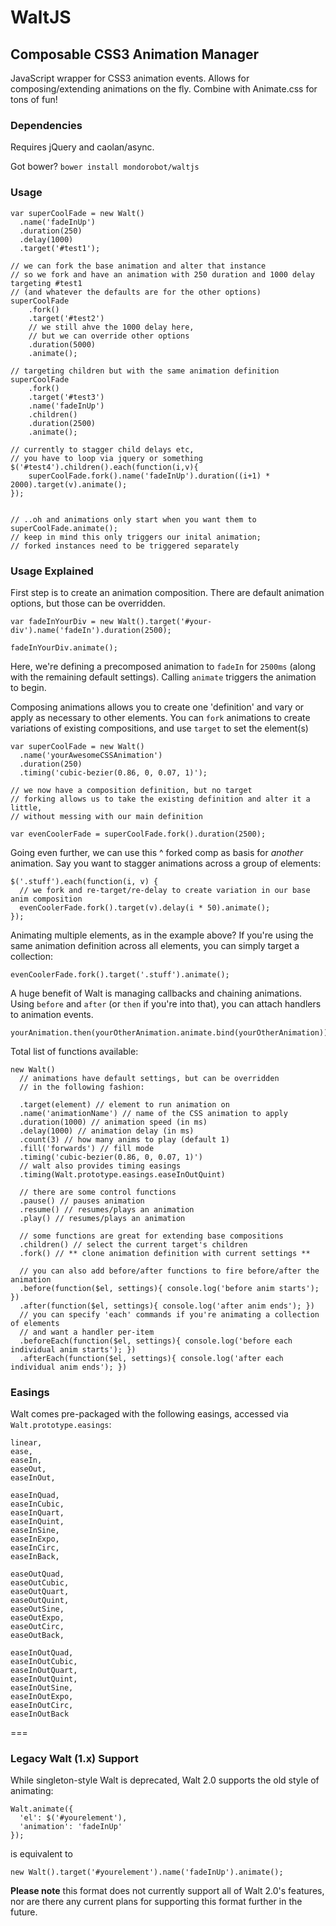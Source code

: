# WaltJS
## Composable CSS3 Animation Manager

JavaScript wrapper for CSS3 animation events. Allows for composing/extending animations on the fly. Combine with Animate.css for tons of fun!

### Dependencies
Requires jQuery and caolan/async.

Got bower? `bower install mondorobot/waltjs`


### Usage

```
var superCoolFade = new Walt()
  .name('fadeInUp')
  .duration(250)
  .delay(1000)
  .target('#test1');

// we can fork the base animation and alter that instance
// so we fork and have an animation with 250 duration and 1000 delay targeting #test1
// (and whatever the defaults are for the other options)
superCoolFade
    .fork()
    .target('#test2')
    // we still ahve the 1000 delay here,
    // but we can override other options
    .duration(5000)
    .animate();

// targeting children but with the same animation definition
superCoolFade
    .fork()
    .target('#test3')
    .name('fadeInUp')
    .children()
    .duration(2500)
    .animate();

// currently to stagger child delays etc,
// you have to loop via jquery or something
$('#test4').children().each(function(i,v){
    superCoolFade.fork().name('fadeInUp').duration((i+1) * 2000).target(v).animate();
});


// ..oh and animations only start when you want them to
superCoolFade.animate();
// keep in mind this only triggers our inital animation;
// forked instances need to be triggered separately
```

### Usage Explained

First step is to create an animation composition. There are default animation options, but those can be overridden. 

```
var fadeInYourDiv = new Walt().target('#your-div').name('fadeIn').duration(2500);

fadeInYourDiv.animate();
```
Here, we're defining a precomposed animation to `fadeIn` for `2500ms` (along with the remaining default settings).
Calling `animate` triggers the animation to begin.


Composing animations allows you to create one 'definition' and vary or apply as necessary to other elements.
You can `fork` animations to create variations of existing compositions, and use `target` to set the element(s) 

```
var superCoolFade = new Walt()
  .name('yourAwesomeCSSAnimation')
  .duration(250)
  .timing('cubic-bezier(0.86, 0, 0.07, 1)');

// we now have a composition definition, but no target
// forking allows us to take the existing definition and alter it a little,
// without messing with our main definition

var evenCoolerFade = superCoolFade.fork().duration(2500);
```

Going even further, we can use this ^ forked comp as basis for _another_ animation.
Say you want to stagger animations across a group of elements:

```
$('.stuff').each(function(i, v) {
  // we fork and re-target/re-delay to create variation in our base anim composition
  evenCoolerFade.fork().target(v).delay(i * 50).animate();
});
```

Animating multiple elements, as in the example above? If you're using the same animation definition
across all elements, you can simply target a collection:
```
evenCoolerFade.fork().target('.stuff').animate();
```

A huge benefit of Walt is managing callbacks and chaining animations.
Using `before` and `after` (or `then` if you're into that), you can attach handlers to animation events.


```
yourAnimation.then(yourOtherAnimation.animate.bind(yourOtherAnimation)).animate();
```


Total list of functions available:
```
new Walt()
  // animations have default settings, but can be overridden
  // in the following fashion:

  .target(element) // element to run animation on
  .name('animationName') // name of the CSS animation to apply
  .duration(1000) // animation speed (in ms)
  .delay(1000) // animation delay (in ms)
  .count(3) // how many anims to play (default 1)
  .fill('forwards') // fill mode 
  .timing('cubic-bezier(0.86, 0, 0.07, 1)')
  // walt also provides timing easings
  .timing(Walt.prototype.easings.easeInOutQuint)

  // there are some control functions
  .pause() // pauses animation
  .resume() // resumes/plays an animation
  .play() // resumes/plays an animation

  // some functions are great for extending base compositions
  .children() // select the current target's children
  .fork() // ** clone animation definition with current settings **

  // you can also add before/after functions to fire before/after the animation
  .before(function($el, settings){ console.log('before anim starts'); })
  .after(function($el, settings){ console.log('after anim ends'); })
  // you can specify 'each' commands if you're animating a collection of elements
  // and want a handler per-item
  .beforeEach(function($el, settings){ console.log('before each individual anim starts'); })
  .afterEach(function($el, settings){ console.log('after each individual anim ends'); })
```


### Easings

Walt comes pre-packaged with the following easings, accessed via `Walt.prototype.easings`:

```
linear,
ease,
easeIn,
easeOut,
easeInOut,

easeInQuad,
easeInCubic,
easeInQuart,
easeInQuint,
easeInSine,
easeInExpo,
easeInCirc,
easeInBack,

easeOutQuad,
easeOutCubic,
easeOutQuart,
easeOutQuint,
easeOutSine,
easeOutExpo,
easeOutCirc,
easeOutBack,

easeInOutQuad,
easeInOutCubic,
easeInOutQuart,
easeInOutQuint,
easeInOutSine,
easeInOutExpo,
easeInOutCirc,
easeInOutBack
```


===


### Legacy Walt (1.x) Support

While singleton-style Walt is deprecated, Walt 2.0 supports the old style of animating:

```
Walt.animate({
  'el': $('#yourelement'),
  'animation': 'fadeInUp'
});
```

is equivalent to

```
new Walt().target('#yourelement').name('fadeInUp').animate();
```

**Please note** this format does not currently support all of Walt 2.0's features, nor are there any current plans for supporting this format further in the future.